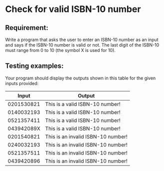 # Check for valid ISBN-10 number

## Requirement:

Write a program that asks the user to enter an ISBN-10 number as an input
and says if the ISBN-10 number is valid or not.
The last digit of the ISBN-10 must range from 0 to 10 (the symbol X is
used for 10).

## Testing examples:

Your program should display the outputs shown in this table for the given
inputs provided:

| Input      | Output                             |
| ---------- | ---------------------------------- |
| 0201530821 | This is a valid ISBN-10 number!    |
| 0140032193 | This is a valid ISBN-10 number!    |
| 0521357411 | This is a valid ISBN-10 number!    |
| 043942089X | This is a valid ISBN-10 number!    |
| 0201540821 | This is an invalid ISBN-10 number! |
| 0240032193 | This is an invalid ISBN-10 number! |
| 0521357511 | This is an invalid ISBN-10 number! |
| 0439420896 | This is an invalid ISBN-10 number! |
